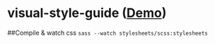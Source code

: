 visual-style-guide ([Demo](https://primemodule.github.io/visual-style-guide/))
==================

##Compile & watch css
`sass --watch stylesheets/scss:stylesheets`
